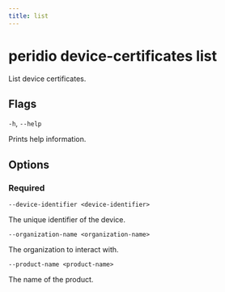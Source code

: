 ```yaml
---
title: list
---
```


# peridio device-certificates list

List device certificates.

## Flags

`-h`, `--help`

Prints help information.

## Options

### Required

`--device-identifier <device-identifier>`

The unique identifier of the device.

`--organization-name <organization-name>`

The organization to interact with.

`--product-name <product-name>`

The name of the product.
